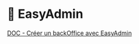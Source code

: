# 📗 EasyAdmin

[DOC - Créer un backOffice avec EasyAdmin](https://www.youtube.com/watch?v=0zLZ_LnS1Lg)